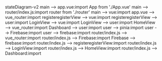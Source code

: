 stateDiagram-v2
    main --> app.vue:import App from './App.vue'
    main --> router/index.js:import router from './router'
    main --> vue:import
    app.vue --> vue_router:import
    registeregisterView --> vue:import
    registeregisterView --> user:import
    LoginView --> vue:import
    LoginView --> user:import
    HomeView --> vue_router:import
    Dashboard --> user:import
    user --> pinia:import
    user --> Firebase:import
    user --> firebase:import
    router/index.js --> vue_router:import
    router/index.js --> Firebase:import
    Firebase --> firebase:import
    router/index.js --> registeregisterView:import
    router/index.js --> LoginView:import
    router/index.js --> HomeView:import
    router/index.js --> Dashboard:import